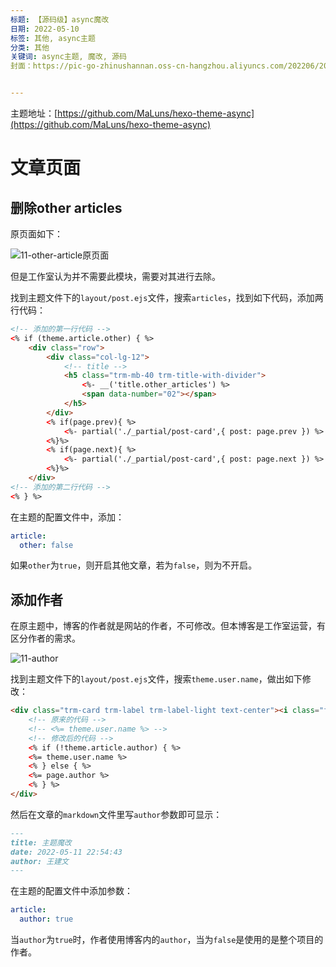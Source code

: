 ```yaml
---
标题: 【源码级】async魔改
日期: 2022-05-10
标签: 其他, async主题
分类: 其他
关键词: async主题, 魔改, 源码
封面：https://pic-go-zhinushannan.oss-cn-hangzhou.aliyuncs.com/202206/202206251423020.png


---
```


主题地址：[https://github.com/MaLuns/hexo-theme-async](https://github.com/MaLuns/hexo-theme-async)



# 文章页面

## 删除other articles
原页面如下：


![11-other-article原页面](https://pic-go-zhinushannan.oss-cn-hangzhou.aliyuncs.com/202206/202206251423619.png)

但是工作室认为并不需要此模块，需要对其进行去除。

找到主题文件下的`layout/post.ejs`文件，搜索`articles`，找到如下代码，添加两行代码：
```html
<!-- 添加的第一行代码 -->
<% if (theme.article.other) { %>
    <div class="row">
        <div class="col-lg-12">
            <!-- title -->
            <h5 class="trm-mb-40 trm-title-with-divider">
                <%- __('title.other_articles') %>
                <span data-number="02"></span>
            </h5>
        </div>
        <% if(page.prev){ %>
            <%- partial('./_partial/post-card',{ post: page.prev }) %>
        <%}%>
        <% if(page.next){ %>
            <%- partial('./_partial/post-card',{ post: page.next }) %>
        <%}%>
    </div>
<!-- 添加的第二行代码 -->
<% } %>
```
在主题的配置文件中，添加：
```yaml
article:
  other: false
```
如果`other`为`true`，则开启其他文章，若为`false`，则为不开启。
## 添加作者
在原主题中，博客的作者就是网站的作者，不可修改。但本博客是工作室运营，有区分作者的需求。



![11-author](https://pic-go-zhinushannan.oss-cn-hangzhou.aliyuncs.com/202206/202206251423696.png)

找到主题文件下的`layout/post.ejs`文件，搜索`theme.user.name`，做出如下修改：

```html
<div class="trm-card trm-label trm-label-light text-center"><i class="far fa-user trm-icon"></i><br>
    <!-- 原来的代码 -->
    <!-- <%= theme.user.name %> -->
    <!-- 修改后的代码 -->
    <% if (!theme.article.author) { %>
    <%= theme.user.name %>
    <% } else { %>
    <%= page.author %>
    <% } %>
</div>
```
然后在文章的`markdown`文件里写`author`参数即可显示：
```markdown
---
title: 主题魔改
date: 2022-05-11 22:54:43
author: 王建文
---
```
在主题的配置文件中添加参数：
```yaml
article:
  author: true
```
当`author`为`true`时，作者使用博客内的`author`，当为`false`是使用的是整个项目的作者。

